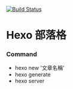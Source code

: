 [![Build Status](https://travis-ci.org/SoarLin/hexo-github-blog.svg?branch=master)](https://travis-ci.org/SoarLin/hexo-github-blog)

# Hexo 部落格

### Command

* hexo new '文章名稱'
* hexo generate
* hexo server

